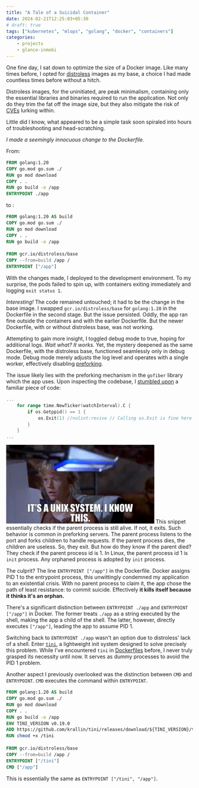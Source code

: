 ```yaml
---
title: "A Tale of a Suicidal Container"
date: 2024-02-21T12:25:03+05:30
# draft: true
tags: ["kubernetes", "mlops", "golang", "docker", "containers"]
categories:
    - projects
    - glance-inmobi
---
```

One fine day, I sat down to optimize the size of a Docker image. Like many times before, I opted for [distroless](https://github.com/GoogleContainerTools/distroless) images as my base, a choice I had made countless times before without a hitch.

Distroless images, for the uninitiated, are peak minimalism, containing only the essential libraries and binaries required to run the application. Not only do they trim the fat off the image size, but they also mitigate the risk of [CVEs](https://www.cve.org/About/Overview) lurking within.

Little did I know, what appeared to be a simple task soon spiraled into hours of troubleshooting and head-scratching.

_I made a seemingly innocuous change to the Dockerfile._

From:
```dockerfile
FROM golang:1.20
COPY go.mod go.sum ./
RUN go mod download
COPY . .
RUN go build -o /app
ENTRYPOINT ./app
```
to :
```dockerfile
FROM golang:1.20 AS build
COPY go.mod go.sum ./
RUN go mod download
COPY . .
RUN go build -o /app

FROM gcr.io/distroless/base
COPY --from=build /app /
ENTRYPOINT ["/app"]
```
With the changes made, I deployed to the development environment. To my surprise, the pods failed to spin up, with containers exiting immediately and logging `exit status 1`.

_Interesting!_ The code remained untouched; it had to be the change in the base image. I swapped `gcr.io/distroless/base` for `golang:1.20` in the Dockerfile in the second stage. But the issue persisted. Oddly, the app ran fine outside the containers and with the earlier Dockerfile. But the newer Dockerfile, with or without distroless base, was not working.

Attempting to gain more insight, I toggled debug mode to true, hoping for additional logs.  _Wait what? It works._ Yet, the mystery deepened as the same Dockerfile, with the distroless base, functioned seamlessly only in debug mode. Debug mode merely adjusts the log level and operates with a single worker, effectively disabling [preforking](https://www.oreilly.com/library/view/web-performance-tuning/1565923790/apbs08.html).

The issue likely lies with the preforking mechanism in the `gofiber` library which the app uses. Upon inspecting the codebase, I [stumbled upon](https://github.com/gofiber/fiber/blob/5e30112d08b1a76f38f838a175988a3712846bd7/prefork.go#L157-L161) a familiar piece of code:
```go
...
	for range time.NewTicker(watchInterval).C {
		if os.Getppid() == 1 {
			os.Exit(1) //nolint:revive // Calling os.Exit is fine here in the prefork
		}
	}
...
```
![I know this gif](/images/A-tale-of-suicidal-container/I-know-this.gif)
This snippet essentially checks if the parent process is still alive. If not, it exits. Such behavior is common in preforking servers. The parent process listens to the port and forks children to handle requests. If the parent process dies, the children are useless. So, they exit. But how do they know if the parent died? They check if the parent process id is 1. In Linux, the parent process id 1 is `init` process. Any orphaned process is adopted by `init` process.

The culprit? The line `ENTRYPOINT ["/app"]` in the Dockerfile. Docker assigns PID 1 to the entrypoint process, this unwittingly condemned my application to an existential crisis. With no parent process to claim it, the app chose the path of least resistance: to commit suicide. Effectively **it kills itself because it thinks it's an orphan.**

There's a significant distinction between `ENTRYPOINT ./app` and `ENTRYPOINT ["/app"]` in Docker. The former treats `./app` as a string executed by the shell, making the app a child of the shell. The latter, however, directly executes `["/app"]`, leading the app to assume PID 1.

Switching back to `ENTRYPOINT ./app` wasn't an option due to distroless' lack of a shell. Enter [`tini`](https://github.com/krallin/tini), a lightweight init system designed to solve precisely this problem.  While I've encountered `tini` in [Dockerfiles](https://github.com/argoproj/argo-cd/blob/17ef8b957907c9a1fa4644187330969c0612e8d4/Dockerfile#L146) before, I never truly grasped its necessity until now. It serves as dummy processes to avoid the PID 1 problem.

Another aspect I previously overlooked was the distinction between `CMD` and `ENTRYPOINT`. `CMD` executes the command within `ENTRYPOINT`.
```dockerfile
FROM golang:1.20 AS build
COPY go.mod go.sum ./
RUN go mod download
COPY . .
RUN go build -o /app
ENV TINI_VERSION v0.19.0
ADD https://github.com/krallin/tini/releases/download/${TINI_VERSION}/tini /tini
RUN chmod +x /tini

FROM gcr.io/distroless/base
COPY --from=build /app /
ENTRYPOINT ["/tini"]
CMD ["/app"]
```
This is essentially the same as `ENTRYPOINT ["/tini", "/app"]`.

